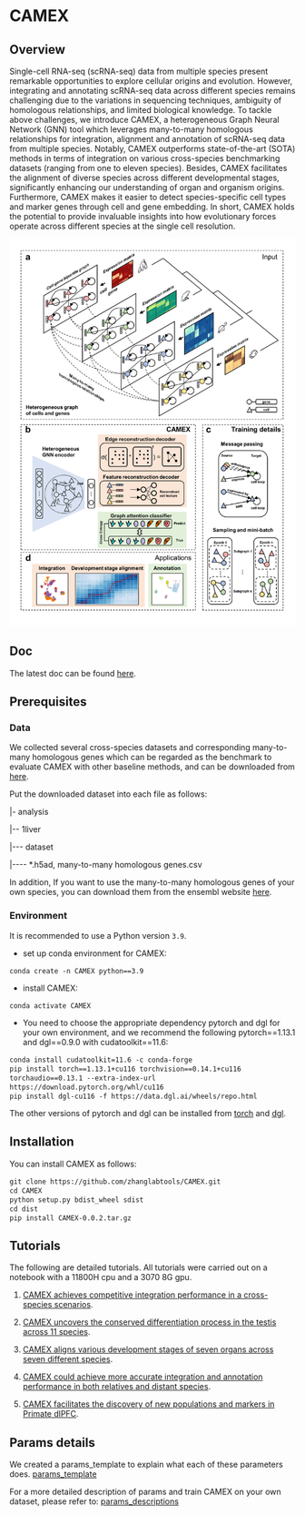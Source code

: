 # CAMEX

## Overview
Single-cell RNA-seq (scRNA-seq) data from multiple species present remarkable opportunities 
to explore cellular origins and evolution. However, integrating and annotating scRNA-seq data 
across different species remains challenging due to the variations in sequencing techniques, 
ambiguity of homologous relationships, and limited biological knowledge. To tackle above 
challenges, we introduce CAMEX, a heterogeneous Graph Neural Network (GNN) tool which 
leverages many-to-many homologous relationships for integration, alignment and annotation 
of scRNA-seq data from multiple species. Notably, CAMEX outperforms state-of-the-art (SOTA) 
methods in terms of integration on various cross-species benchmarking datasets (ranging from 
one to eleven species). Besides, CAMEX facilitates the alignment of diverse species across 
different developmental stages, significantly enhancing our understanding of organ and 
organism origins. Furthermore, CAMEX makes it easier to detect species-specific cell types 
and marker genes through cell and gene embedding. In short, CAMEX holds the potential to 
provide invaluable insights into how evolutionary forces operate across different species 
at the single cell resolution. 

![](./CAMEX_overview.png)

## Doc
The latest doc can be found [here](https://camex-tutorials.readthedocs.io/en/latest/).

## Prerequisites

### Data

We collected several cross-species datasets and corresponding many-to-many homologous genes which can be 
regarded as the benchmark to evaluate CAMEX with other baseline methods, and can be downloaded from
[here](https://drive.google.com/drive/folders/1rwdjEvWFEFw82a0x2JzMi2jXICbUc5eb?usp=sharing).

Put the downloaded dataset into each file as follows:

|- analysis

|-- 1liver

|--- dataset

|---- *.h5ad, many-to-many homologous genes.csv

In addition, If you want to use the many-to-many homologous genes of your own species, 
you can download them from the ensembl website [here](https://asia.ensembl.org/index.html).

### Environment

It is recommended to use a Python version  `3.9`.
* set up conda environment for CAMEX:
```
conda create -n CAMEX python==3.9
```
* install CAMEX:
```
conda activate CAMEX
```

* You need to choose the appropriate dependency pytorch and dgl for your own environment, 
and we recommend the following pytorch==1.13.1 and dgl==0.9.0 with cudatoolkit==11.6:
```
conda install cudatoolkit=11.6 -c conda-forge
pip install torch==1.13.1+cu116 torchvision==0.14.1+cu116 torchaudio==0.13.1 --extra-index-url https://download.pytorch.org/whl/cu116
pip install dgl-cu116 -f https://data.dgl.ai/wheels/repo.html
```
The other versions of pytorch and dgl can be installed from
[torch](https://pytorch.org/) and [dgl](https://www.dgl.ai/pages/start.html).


## Installation
You can install CAMEX as follows:
```
git clone https://github.com/zhanglabtools/CAMEX.git
cd CAMEX
python setup.py bdist_wheel sdist
cd dist
pip install CAMEX-0.0.2.tar.gz
```

## Tutorials
The following are detailed tutorials. All tutorials were carried out on a notebook with a 11800H cpu and a 3070 8G gpu.

1. [CAMEX achieves competitive integration performance in a cross-species scenarios](./analysis/1liver/Integrate_liver_across_4_species.ipynb).

2. [CAMEX uncovers the conserved differentiation process in the testis across 11 species](./analysis/2testis/Integrate_testis_across_11_species.ipynb).

3. [CAMEX aligns various development stages of seven organs across seven different species](./analysis/3bulk/Integrate_RNAseq_across_11_species.ipynb).

4. [CAMEX could achieve more accurate integration and annotation performance in both relatives and distant species](./analysis/4cortex_annotation/integration_annotation_in_relatives_distant_species.ipynb).

5. [CAMEX facilitates the discovery of new populations and markers in Primate dlPFC](./analysis/5micro_mapping/discovery_new_populations_markers.ipynb).


## Params details
We created a params_template to explain what each of these parameters does. 
[params_template](./params_template.py)

For a more detailed description of params and train CAMEX on your own dataset, 
please refer to: [params_descriptions](./analysis/1liver/params_descriptions.ipynb)
